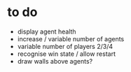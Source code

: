 # to do

* display agent health
* increase / variable number of agents
* variable number of players 2/3/4
* recognise win state / allow restart
* draw walls above agents?